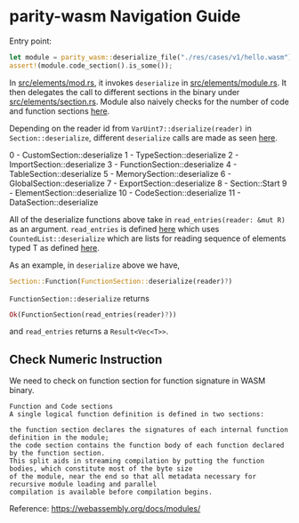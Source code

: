 # parity-wasm Navigation Guide

Entry point: 
```rust
let module = parity_wasm::deserialize_file("./res/cases/v1/hello.wasm").unwrap();
assert!(module.code_section().is_some());
```

In [src/elements/mod.rs](https://github.com/paritytech/parity-wasm/blob/8c774ba71d17a72d5d53ecf19c77769b1daa45bc/src/elements/mod.rs#L276-L281), it invokes `deserialize` in [src/elements/module.rs](https://github.com/paritytech/parity-wasm/blob/8c774ba71d17a72d5d53ecf19c77769b1daa45bc/src/elements/module.rs#L381-L430). It then delegates the call to different sections in the binary under [src/elements/section.rs](https://github.com/paritytech/parity-wasm/blob/8c774ba71d17a72d5d53ecf19c77769b1daa45bc/src/elements/section.rs#L82). Module also naively checks for the number of code and function sections [here](https://github.com/paritytech/parity-wasm/blob/8c774ba71d17a72d5d53ecf19c77769b1daa45bc/src/elements/module.rs#L422-L426).

Depending on the reader id from `VarUint7::dserialize(reader)` in `Section::deserialize`, different `deserialize` calls are made as seen [here](https://github.com/paritytech/parity-wasm/blob/8c774ba71d17a72d5d53ecf19c77769b1daa45bc/src/elements/section.rs#L82-L135).

0 - CustomSection::deserialize
1 - TypeSection::deserialize
2 - ImportSection::deserialize
3 - FunctionSection::deserialize
4 - TableSection::deserialize
5 - MemorySection::deserialize
6 - GlobalSection::deserialize
7 - ExportSection::deserialize
8 - Section::Start
9 - ElementSection::deserialize
10 - CodeSection::deserialize
11 - DataSection::deserialize

All of the deserialize functions above take in `read_entries(reader: &mut R)` as an argument. `read_entries` is defined [here](https://github.com/paritytech/parity-wasm/blob/8c774ba71d17a72d5d53ecf19c77769b1daa45bc/src/elements/section.rs#L273-L280) which uses `CountedList::deserialize` which are lists for reading sequence of elements typed T as defined [here](https://github.com/paritytech/parity-wasm/blob/8c774ba71d17a72d5d53ecf19c77769b1daa45bc/src/elements/primitives.rs#L557).

As an example, in `deserialize` above we have, 
```rust
Section::Function(FunctionSection::deserialize(reader)?)
```
`FunctionSection::deserialize` returns 
```rust
Ok(FunctionSection(read_entries(reader)?))
```
and `read_entries` returns a `Result<Vec<T>>`.

## Check Numeric Instruction

We need to check on function section for function signature in WASM binary. 
```
Function and Code sections
A single logical function definition is defined in two sections:

the function section declares the signatures of each internal function definition in the module;
the code section contains the function body of each function declared by the function section.
This split aids in streaming compilation by putting the function bodies, which constitute most of the byte size
of the module, near the end so that all metadata necessary for recursive module loading and parallel
compilation is available before compilation begins.
```
Reference: https://webassembly.org/docs/modules/ 